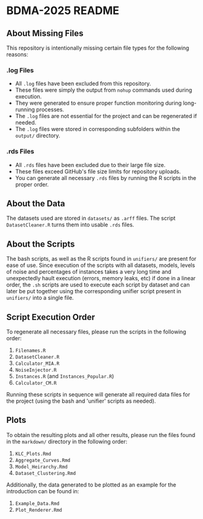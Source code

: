 # BDMA-2025 README

## About Missing Files

This repository is intentionally missing certain file types for the following reasons:

### .log Files

-   All `.log` files have been excluded from this repository.
-   These files were simply the output from `nohup` commands used during execution.
-   They were generated to ensure proper function monitoring during long-running processes.
-   The `.log` files are not essential for the project and can be regenerated if needed.
-   The `.log` files were stored in corresponding subfolders within the `output/` directory.

### .rds Files

-   All `.rds` files have been excluded due to their large file size.
-   These files exceed GitHub's file size limits for repository uploads.
-   You can generate all necessary `.rds` files by running the R scripts in the proper order.

## About the Data

The datasets used are stored in `datasets/` as `.arff` files. The script `DatasetCleaner.R` turns them into usable `.rds` files.

## About the Scripts

The bash scripts, as well as the R scripts found in `unifiers/` are present for ease of use. Since execution of the scripts with all datasets, models,
levels of noise and percentages of instances takes a very long time and unexpectedly hault execution (errors, memory leaks, etc) if done in a linear order, 
the `.sh` scripts are used to execute each script by dataset and can later be put together using the corresponding unifier script present in `unifiers/` into a single file.

## Script Execution Order

To regenerate all necessary files, please run the scripts in the following order:

1.  `Filenames.R`
2.  `DatasetCleaner.R`
3.  `Calculator_MIA.R`
4.  `NoiseInjector.R`
5.  `Instances.R` (and `Instances_Popular.R`)
6.  `Calculator_CM.R`

Running these scripts in sequence will generate all required data files for the project (using the bash and 'unifier' scripts as needed).

## Plots

To obtain the resulting plots and all other results, please run the files found in the `markdown/` directory in the following order:

1.  `KLC_Plots.Rmd`
2.  `Aggregate_Curves.Rmd`
3.  `Model_Heirarchy.Rmd`
4.  `Dataset_Clustering.Rmd`
   
Additionally, the data generated to be plotted as an example for the introduction can be found in:

1.  `Example_Data.Rmd`
2.  `Plot_Renderer.Rmd`
